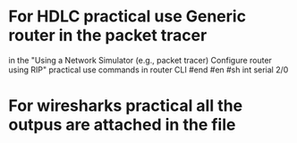 # For HDLC practical use Generic router in the packet tracer 
in the "Using a Network Simulator (e.g., packet tracer) Configure router using RIP" practical
use commands in router CLI
#end
#en
#sh int serial 2/0

# For wiresharks practical all the outpus are attached in the file
